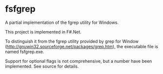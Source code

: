 fsfgrep
=======

A partial implementation of the fgrep utility for Windows. 

This project is implemented in F#.Net.

To distinguish it from the fgrep utility provided by grep for Window (http://gnuwin32.sourceforge.net/packages/grep.htm),
the executable file is named fsfgrep.exe.

Support for optional flags is not comprehensive, but a number have been implemented. See source for details.
